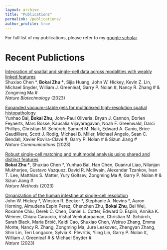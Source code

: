 ```yaml
---
layout: archive
title: "Publications"
permalink: /publications/
author_profile: true
---
```


For full list of my publications, please refer to my [google scholar](https://scholar.google.com/citations?user=ZfCfEYcAAAAJ&hl=en).

Recent Publictions
======

[Integration of spatial and single-cell data across modalities with weakly linked features](https://www.nature.com/articles/s41587-023-01935-0)\
Shuxiao Chen \*, __Bokai Zhu \*__, Sijia Huang, John W. Hickey, Kevin Z. Lin, Michael Snyder, William J. Greenleaf, Garry P. Nolan \#, Nancy R. Zhang \# & Zongming Ma \#\
*Nature Biotechnology* (2023)

[Expanded vacuum-stable gels for multiplexed high-resolution spatial histopathology](https://www.nature.com/articles/s41467-023-39616-w)\
Yunhao Bai, __Bokai Zhu__, John-Paul Oliveria, Bryan J. Cannon, Dorien Feyaerts, Marc Bosse, Kausalia Vijayaragavan, Noah F. Greenwald, Darci Phillips, Christian M. Schürch, Samuel M. Naik, Edward A. Ganio, Brice Gaudilliere, Scott J. Rodig, Michael B. Miller, Michael Angelo, Sean C. Bendall, Xavier Rovira-Clavé \#, Garry P. Nolan \# & Sizun Jiang \# \
*Nature Communications* (2023)

[Robust single-cell matching and multimodal analysis using shared and distinct features](https://www.nature.com/articles/s41592-022-01709-7)\
__Bokai Zhu \*__, Shuxiao Chen \*, Yunhao Bai, Han Chen, Guanrui Liao, Nilanjan Mukherjee, Gustavo Vazquez, David R. McIlwain, Alexandar Tzankov, Ivan T. Lee, Matthias S. Matter, Yury Goltsev, Zongming Ma \#, Garry P. Nolan \# & Sizun Jiang \#\
*Nature Methods* (2023)

[Organization of the human intestine at single-cell resolution](https://www.nature.com/articles/s41586-023-05915-x)\
John W. Hickey \*, Winston R. Becker \*, Stephanie A. Nevins \*, Aaron Horning, Almudena Espin Perez, Chenchen Zhu, __Bokai Zhu__, Bei Wei, Roxanne Chiu, Derek C. Chen, Daniel L. Cotter, Edward D. Esplin, Annika K. Weimer, Chiara Caraccio, Vishal Venkataraaman, Christian M. Schürch, Sarah Black, Maria Brbić, Kaidi Cao, Shuxiao Chen, Weiruo Zhang, Emma Monte, Nancy R. Zhang, Zongming Ma, Jure Leskovec, Zhengyan Zhang, Shin Lin, Teri Longacre, Sylvia K. Plevritis, Yiing Lin, Garry P. Nolan \#, William J. Greenleaf \# & Michael Snyder \#\
*Nature* (2023)
